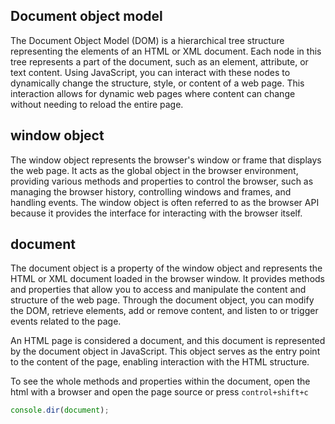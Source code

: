 ## Document object model

The Document Object Model (DOM) is a hierarchical tree structure representing the elements of an HTML or XML document. Each node in this tree represents a part of the document, such as an element, attribute, or text content. Using JavaScript, you can interact with these nodes to dynamically change the structure, style, or content of a web page. This interaction allows for dynamic web pages where content can change without needing to reload the entire page.

## window object

The window object represents the browser's window or frame that displays the web page. It acts as the global object in the browser environment, providing various methods and properties to control the browser, such as managing the browser history, controlling windows and frames, and handling events. The window object is often referred to as the browser API because it provides the interface for interacting with the browser itself.

## document

The document object is a property of the window object and represents the HTML or XML document loaded in the browser window. It provides methods and properties that allow you to access and manipulate the content and structure of the web page. Through the document object, you can modify the DOM, retrieve elements, add or remove content, and listen to or trigger events related to the page.

An HTML page is considered a document, and this document is represented by the document object in JavaScript. This object serves as the entry point to the content of the page, enabling interaction with the HTML structure.

To see the whole methods and properties within the document, open the html with a browser and open the page source or press `control+shift+c`

```js
console.dir(document);
```
